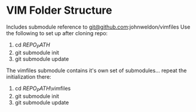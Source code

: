 VIM Folder Structure
=


Includes submodule reference to git@github.com:johnweldon/vimfiles
Use the following to set up after cloning repo:

 1. cd $REPO_PATH$
 1. git submodule init
 1. git submodule update

The vimfiles submodule contains it's own set of submodules... repeat the initialization there:

 1. cd $REPO_PATH$\vimfiles
 1. git submodule init
 1. git submodule update
